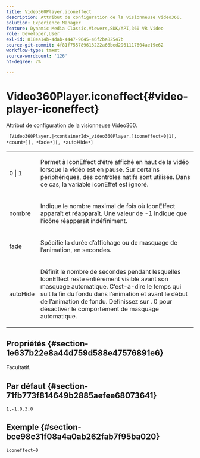 ```yaml
---
title: Video360Player.iconeffect
description: Attribut de configuration de la visionneuse Video360.
solution: Experience Manager
feature: Dynamic Media Classic,Viewers,SDK/API,360 VR Video
role: Developer,User
exl-id: 818ea14b-4dab-4447-9645-46f2ba82547b
source-git-commit: 4f81f755789613222a66bed2961117604ae19e62
workflow-type: tm+mt
source-wordcount: '126'
ht-degree: 7%

---
```


# Video360Player.iconeffect{#video-player-iconeffect}

Attribut de configuration de la visionneuse Video360.

` [Video360Player.|<containerId>_video360Player.]iconeffect=0|1[, *`count`*][, *`fade`*][, *`autoHide`*]`

<table id="table_441553CD34C94A58A9D7CBF772DEDDB6"> 
 <tbody> 
  <tr> 
   <td colname="col1"> <p> <span class="codeph"> 0 | 1</span> </p> </td> 
   <td colname="col2"> <p> Permet à IconEffect d’être affiché en haut de la vidéo lorsque la vidéo est en pause. Sur certains périphériques, des contrôles natifs sont utilisés. Dans ce cas, la variable <span class="codeph">iconEffet</span> est ignoré. </p> </td> 
  </tr> 
  <tr> 
   <td colname="col1"> <p> <span class="codeph"><span class="varname"> nombre</span></span> </p> </td> 
   <td colname="col2"> <p> Indique le nombre maximal de fois où IconEffect apparaît et réapparaît. Une valeur de <span class="codeph"> -1</span> indique que l’icône réapparaît indéfiniment. </p> </td> 
  </tr> 
  <tr> 
   <td colname="col1"> <p> <span class="codeph"><span class="varname"> fade</span></span> </p> </td> 
   <td colname="col2"> <p> Spécifie la durée d’affichage ou de masquage de l’animation, en secondes. </p> </td> 
  </tr> 
  <tr> 
   <td colname="col1"> <p> <span class="codeph"><span class="varname"> autoHide</span></span> </p> </td> 
   <td colname="col2"> <p> Définit le nombre de secondes pendant lesquelles IconEffect reste entièrement visible avant son masquage automatique. C’est-à-dire le temps qui suit la fin du fondu dans l’animation et avant le début de l’animation de fondu. Définissez sur . <span class="codeph"> 0</span> pour désactiver le comportement de masquage automatique. </p> </td> 
  </tr> 
 </tbody> 
</table>

## Propriétés {#section-1e637b22e8a44d759d588e47576891e6}

Facultatif.

## Par défaut {#section-71fb773f814649b2885aefee68073641}

`1,-1,0.3,0`

## Exemple {#section-bce98c31f08a4a0ab262fab7f95ba020}

`iconeffect=0`
